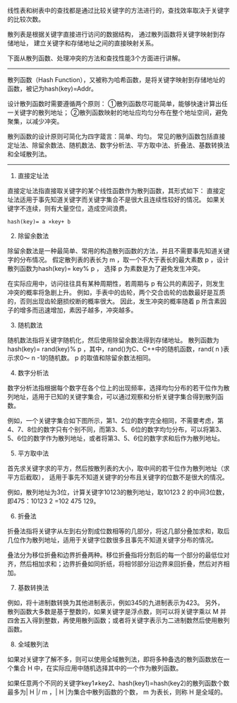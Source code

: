 线性表和树表中的查找都是通过比较关键字的方法进行的，查找效率取决于关键字的比较次数。

散列表是根据关键字直接进行访问的数据结构，
通过散列函数将关键字映射到存储地址，
建立关键字和存储地址之间的直接映射关系。

下面从散列函数、处理冲突的方法和查找性能3个方面进行讲解。

---

散列函数（Hash Function），又被称为哈希函数，是将关键字映射到存储地址的函数，被记为hash(key)=Addr。

设计散列函数时需要遵循两个原则：
①散列函数尽可能简单，能够快速计算出任一关键字的散列地址；
②散列函数映射的地址应均匀分布在整个地址空间，避免聚集，以减少冲突。

散列函数的设计原则可简化为四字箴言：简单、均匀。
常见的散列函数包括直接定址法、除留余数法、随机数法、数字分析法、平方取中法、折叠法、基数转换法和全域散列法。

---

1. 直接定址法

直接定址法指直接取关键字的某个线性函数作为散列函数，其形式如下：
直接定址法适用于事先知道关键字而关键字集合不是很大且连续性较好的情况。
如果关键字不连续，则有大量空位，造成空间浪费。

```
hash(key)= a ×key+ b
```

2. 除留余数法

除留余数法是一种最简单、常用的构造散列函数的方法，并且不需要事先知道关键字的分布情况。
假定散列表的表长为 m ，取一个不大于表长的最大素数 p ，设计散列函数为hash(key)= key% p ，
选择 p 为素数是为了避免发生冲突。

在实际应用中，访问往往具有某种周期性，若周期与 p 有公共的素因子，则发生冲突的概率将急剧上升。
例如，手表中的齿轮，两个交合齿轮的齿数最好是互质的，否则出现齿轮磨损绞断的概率很大。
因此，发生冲突的概率随着 p 所含素因子的增多而迅速增加，素因子越多，冲突越多。

3. 随机数法

随机数法指将关键字随机化，然后使用除留余数法得到存储地址。
散列函数为hash(key)= rand(key)% p ，其中，rand()为C、C++中的随机函数，rand( n )表示求0～ n -1的随机数。
p 的取值和除留余数法相同。

4. 数字分析法

数字分析法指根据每个数字在各个位上的出现频率，选择均匀分布的若干位作为散列地址，适用于已知的关键字集合，可以通过观察和分析关键字集合得到散列函数。

例如，一个关键字集合如下图所示，第1、2位的数字完全相同，不需要考虑，第4、7、8位的数字只有个别不同，而第3、5、6位的数字均匀分布，可以将第3、5、6位的数字作为散列地址，或者将第3、5、6位的数字求和后作为散列地址。

5. 平方取中法

首先求关键字求的平方，然后按散列表的大小，取中间的若干位作为散列地址（求平方后截取），
适用于事先不知道关键字的分布且关键字的位数不是很大的情况。

例如，散列地址为3位，计算关键字10123的散列地址，取10123 2 的中间3位数，即475：10123 2 =102 475 129。

6. 折叠法

折叠法指将关键字从左到右分割成位数相等的几部分，将这几部分叠加求和，取后几位作为散列地址，适用于关键字位数很多且事先不知道关键字分布的情况。

叠法分为移位折叠和边界折叠两种。移位折叠指将分割后的每一个部分的最低位对齐，然后相加求和；边界折叠如同折纸，将相邻部分沿边界来回折叠，然后对齐相加。

7. 基数转换法

例如，将十进制数转换为其他进制表示，例如345的九进制表示为423。
另外，散列函数大多数是基于整数的，如果关键字是浮点数，则可以将关键字乘以 M 并四舍五入得到整数，再使用散列函数；或者将关键字表示为二进制数然后使用散列函数。

8. 全域散列法

如果对关键字了解不多，则可以使用全域散列法，即将多种备选的散列函数放在一个集合 H 中，在实际应用中随机选择其中的一个作为散列函数。

如果任意两个不同的关键字key1≠key2、hash(key1)=hash(key2)的散列函数个数最多为| H |/ m ，| H |为集合中散列函数的个数， m
为表长，则称 H 是全域的。


